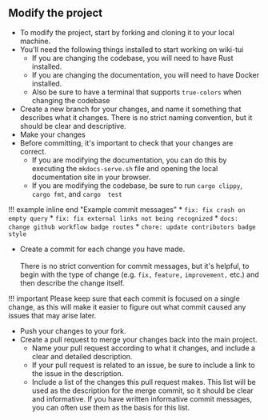 ## Modify the project

* To modify the project, start by forking and cloning it to your local machine.
* You'll need the following things installed to start working on wiki-tui
    * If you are changing the codebase, you will need to have Rust installed. 
    * If you are changing the documentation, you will need to have Docker installed.
    * Also be sure to have a terminal that supports `true-colors` when changing the codebase
* Create a new branch for your changes, and name it something that describes what it changes. 
  There is no strict naming convention, but it should be clear and descriptive. 
* Make your changes 
* Before committing, it's important to check that your changes are correct. 
    * If you are modifying the documentation, you can do this by executing the `mkdocs-serve.sh` 
      file and opening the local documentation site in your browser. 
    * If you are modifying the codebase, be sure to run `cargo clippy`, `cargo fmt`, and `cargo 
      test` 

!!! example inline end "Example commit messages"
    * `fix: fix crash on empty query`
    * `fix: fix external links not being recognized`
    * `docs: change github workflow badge routes`
    * `chore: update contributors badge style`

* Create a commit for each change you have made. <br/><br/> There is no strict 
  convention for commit messages, but it's helpful, to begin with the type of change (e.g. `fix,` 
  `feature,` `improvement,` etc.) and then describe the change itself. 

!!! important
    Please keep sure that each commit is focused on a single change, as this will make it easier to 
    figure out what commit caused any issues that may arise later. 

* Push your changes to your fork.
* Create a pull request to merge your changes back into the main project.
    * Name your pull request according to what it changes, and include a clear and detailed 
      description.
    * If your pull request is related to an issue, be sure to include a link to the issue in the
      description. 
    * Include a list of the changes this pull request makes. This list will be used as the 
      description for the merge commit, so it should be clear and informative. If you have written 
      informative commit messages, you can often use them as the basis for this list.
